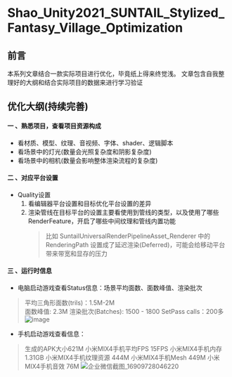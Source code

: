 # Shao_Unity2021_SUNTAIL_Stylized_Fantasy_Village_Optimization

## 前言
本系列文章结合一款实际项目进行优化，毕竟纸上得来终觉浅。
文章包含自我整理好的大纲和结合实际项目的数据来进行学习验证

## 优化大纲(持续完善)
#### 一 、熟悉项目，查看项目资源构成
- 看材质、模型、纹理、音视频、字体、shader、逻辑脚本
- 看场景中的灯光(数量会光照复杂度和阴影复杂度)
- 看场景中的相机(数量会影响整体渲染流程的复杂度)

#### 二 、对应平台设置
- Quality设置
    1) 看编辑器平台设置和目标优化平台设置的差异
    2) 渲染管线在目标平台的设置主要看使用到管线的类型，以及使用了哪些RenderFeature，开启了哪些中间纹理和管线内置功能
       >比如 SuntailUniversalRenderPipelineAsset_Renderer 中的 RenderingPath 设置成了延迟渲染(Deferred)，可能会给移动平台带来带宽和显存的压力

#### 三 、运行时信息
- 电脑启动游戏查看Status信息：场景平均面数、面数峰值、渲染批次
>平均三角形面数(trils)：1.5M-2M  
            面数峰值: 2.3M 
            渲染批次(Batches): 1500 - 1800
            SetPass calls：200多
>![image](https://github.com/SunnyShao/Shao_Unity2021_SUNTAIL_Stylized_Fantasy_Village_Optimization/assets/21049639/9d19325b-3fd4-4f56-836f-0a2f9eb0b6e3)


- 手机启动游戏查看信息：
>生成的APK大小621M
            小米MIX4手机平均FPS 15FPS
            小米MIX4手机内存 1.31GB
            小米MIX4手机纹理资源 444M
            小米MIX4手机Mesh 449M
            小米MIX4手机音效 76M
>![企业微信截图_16909728046220](https://github.com/SunnyShao/Shao_Unity2021_SUNTAIL_Stylized_Fantasy_Village_Optimization/assets/21049639/df22624c-3f96-4f9c-8d7e-2bc0c58744dc)
